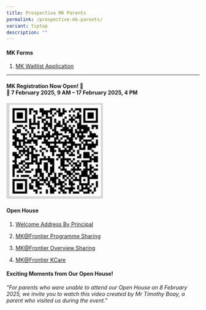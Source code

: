 ```yaml
---
title: Prospective MK Parents
permalink: /prospective-mk-parents/
variant: tiptap
description: ""
---
```

<h4><strong>MK Forms</strong></h4>
<ol data-tight="true" class="tight">
<li>
<p><a href="https://form.gov.sg/65b9c87d9a4cd54402e8a47b" rel="noopener noreferrer nofollow" target="_blank">MK Waitlist Application</a>
</p>
</li>
</ol>
<hr>
<p></p>
<h4><strong>MK Registration Now Open!</strong> 📢<br>📅 7 February 2025, 9 AM – 17 February 2025, 4 PM</h4>
<div class="isomer-image-wrapper">
<img style="width: 50%;" height="auto" width="100%" alt="" src="/images/MK RESOURCES/MK_REGISTRATION_2025.jpg">
</div>
<h4><strong>Open House</strong></h4>
<ol data-tight="true" class="tight">
<li>
<p><a href="https://drive.google.com/file/d/1luKcTUdIVuT0V-z3UVND0tg25n6RCk1x/view?usp=drive_link" rel="noopener noreferrer nofollow" target="_blank">Welcome Address By Principal</a>
</p>
</li>
<li>
<p><a href="https://drive.google.com/file/d/1xGfPTSIeU3OhN53ojw0IPhQGMElXDoxy/view?usp=drive_link" rel="noopener noreferrer nofollow" target="_blank">MK@Frontier Programme Sharing</a>
</p>
</li>
<li>
<p><a href="https://drive.google.com/file/d/1nXzn04dm5xMloKNm0c-CnHrtw7cpci04/view?usp=drive_link" rel="noopener noreferrer nofollow" target="_blank">MK@Frontier Overview Sharing</a>
</p>
</li>
<li>
<p><a href="https://drive.google.com/file/d/1hM1KH1R4OLKy4ne41QqOFJ4CXS0ADHEj/view?usp=drive_link" rel="noopener noreferrer nofollow" target="_blank">MK@Frontier KCare</a>
</p>
</li>
</ol>
<p></p>
<h4><strong>Exciting Moments from Our Open House!</strong></h4>
<p><em>"For parents who were unable to attend our Open House on 8 February 2025, we invite you to watch this video created by Mr Timothy Boay, a parent who visited us during the event."</em>
</p>
<p></p>